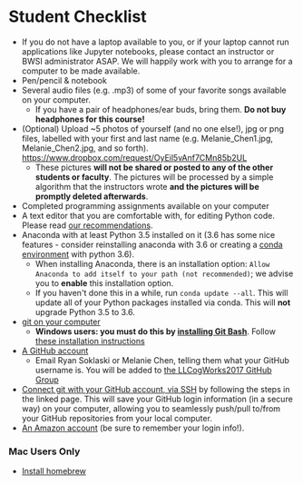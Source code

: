 # Student Checklist
- If you do not have a laptop available to you, or if your laptop cannot run applications like Jupyter notebooks, please contact an instructor or BWSI administrator ASAP. We will happily work with you to arrange for a computer to be made available. 
- Pen/pencil & notebook
- Several audio files (e.g. .mp3) of some of your favorite songs available on your computer.
    - If you have a pair of headphones/ear buds, bring them. **Do not buy headphones for this course!** 
 - (Optional) Upload ~5 photos of yourself (and no one else!), jpg or png files, labelled with your first and last name (e.g. Melanie_Chen1.jpg, Melanie_Chen2.jpg, and so forth). 
https://www.dropbox.com/request/OyEil5vAnf7CMn85b2UL
    - These pictures **will not be shared or posted to any of the other students or faculty**. The pictures will be processed by a simple algorithm that the instructors wrote **and the pictures will be promptly deleted afterwards**. 
- Completed programming assignments available on your computer
- A text editor that you are comfortable with, for editing Python code. Please read [our recommendations](https://github.com/LLCogWorks2017/CogWorks_2017_Info/blob/master/TextEditorsRecs.md).
 - Anaconda with at least Python 3.5 installed on it (3.6 has some nice features - consider reinstalling anaconda with 3.6 or creating a [conda environment](https://conda.io/docs/using/envs.html) with python 3.6).
     - When installing Anaconda, there is an installation option: `Allow Anaconda to add itself to your path (not recommended)`; we advise you to **enable** this installation option.
     - If you haven't done this in a while, run `conda update --all`. This will update all of your Python packages installed via conda. This will **not** upgrade Python 3.5 to 3.6.
- [git on your computer](https://git-scm.com/book/en/v2/Getting-Started-Installing-Git)
    - **Windows users: you must do this by [installing Git Bash](https://git-for-windows.github.io/)**. Follow [these installation instructions](https://github.com/LLCogWorks2017/CogWorks_2017_Info/blob/master/WindowsGitInstructions.md)
- [A GitHub account](https://git-scm.com/book/en/v2/GitHub-Account-Setup-and-Configuration)
    - Email Ryan Soklaski or Melanie Chen, telling them what your GitHub username is. You will be added to [the LLCogWorks2017 GitHub Group](https://github.com/LLCogWorks2017)
- [Connect git with your GitHub account, via SSH](https://help.github.com/articles/connecting-to-github-with-ssh/) by following the steps in the linked page. This will save your GitHub login information (in a secure way) on your computer, allowing you to seamlessly push/pull to/from your GitHub repositories from your local computer.
- [An Amazon account](https://www.amazon.com/ap/register?openid.pape.max_auth_age=0&openid.return_to=https%3A%2F%2Fwww.amazon.com%2Fgp%2Fyourstore%2Fhome%3Fie%3DUTF8%26action%3Dsign-out%26path%3D%252Fgp%252Fyourstore%252Fhome%26ref_%3Dnav_youraccount_signout%26signIn%3D1%26useRedirectOnSuccess%3D1&prevRID=9XY567S7KM66T13ZQFY9&openid.identity=http%3A%2F%2Fspecs.openid.net%2Fauth%2F2.0%2Fidentifier_select&openid.assoc_handle=usflex&openid.mode=checkid_setup&openid.ns.pape=http%3A%2F%2Fspecs.openid.net%2Fextensions%2Fpape%2F1.0&prepopulatedLoginId=&failedSignInCount=0&openid.claimed_id=http%3A%2F%2Fspecs.openid.net%2Fauth%2F2.0%2Fidentifier_select&pageId=usflex&openid.ns=http%3A%2F%2Fspecs.openid.net%2Fauth%2F2.0) (be sure to remember your login info!).

### Mac Users Only
- [Install homebrew](https://brew.sh/)

